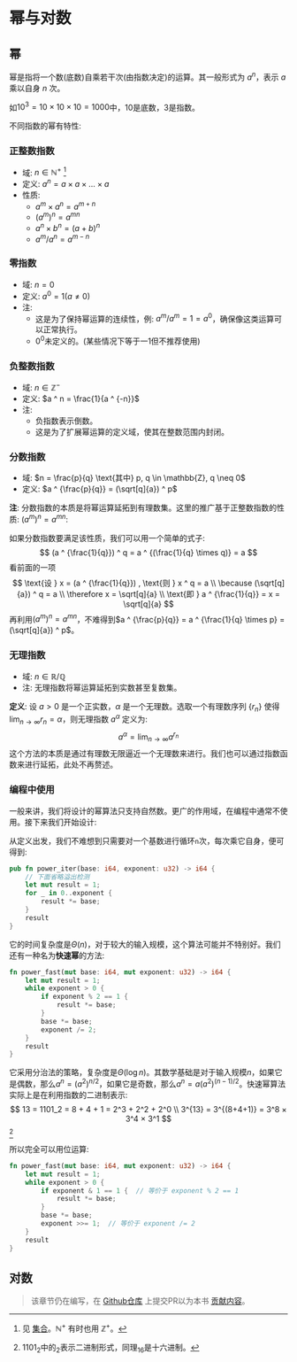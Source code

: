 # 幂与对数
## 幂
幂是指将一个数(底数)自乘若干次(由指数决定)的运算。其一般形式为 $a ^ n$，表示 $a$ 乘以自身 $n$ 次。

如$10 ^ 3 = 10 \times 10 \times 10 = 1000$中，$10$是底数，$3$是指数。

不同指数的幂有特性:
### 正整数指数
- 域: $n \in \mathbb{N}^+$  [^note1]
- 定义: $a ^ n = a \times a \times \dots \times a$
- 性质:
    - $a ^ m \times a ^ n = a ^ {m + n}$
    - $(a ^ m) ^ n = a ^ {mn}$
    - $a ^ n \times b ^ n = (a + b) ^ n$
    - $a ^ m / a ^ n = a ^ {m - n}$

### 零指数
- 域: $n = 0$
- 定义: $a ^ 0 = 1 (a \neq 0)$
- 注:
    - 这是为了保持幂运算的连续性，例: $a ^ m / a ^ m = 1 = a ^ 0$，确保像这类运算可以正常执行。
    - $0 ^ 0$未定义的。(某些情况下等于一$1$但不推荐使用)

### 负整数指数
- 域: $n \in \mathbb{Z}^-$
- 定义: $a ^ n = \frac{1}{a ^ {-n}}$
- 注:
    - 负指数表示倒数。
    - 这是为了扩展幂运算的定义域，使其在整数范围内封闭。

### 分数指数
- 域: $n = \frac{p}{q} \text{其中} p, q \in \mathbb{Z}, q \neq 0$
- 定义: $a ^ {\frac{p}{q}} = (\sqrt[q]{a}) ^ p$

**注**: 分数指数的本质是将幂运算延拓到有理数集。这里的推广基于正整数指数的性质: $(a ^ m) ^ n = a ^ {mn}$:

如果分数指数要满足该性质，我们可以用一个简单的式子:
$$
(a ^ {\frac{1}{q}}) ^ q = a ^ {(\frac{1}{q} \times q)} = a
$$
看前面的一项
$$
\text{设 } x = (a ^ {\frac{1}{q}}) , \text{则 } x ^ q = a \\
\because (\sqrt[q]{a}) ^ q = a \\
\therefore x = \sqrt[q]{a} \\
\text{即 } a ^ {\frac{1}{q}} = x = \sqrt[q]{a}
$$
再利用$(a ^ m) ^ n = a ^ {mn}$，不难得到$a ^ {\frac{p}{q}} = a ^ {\frac{1}{q} \times p} = (\sqrt[q]{a}) ^ p$。

### 无理指数
- 域: $n \in \mathbb{R/Q}$
- 注: 无理指数将幂运算延拓到实数甚至复数集。

**定义**:
设 $a > 0$ 是一个正实数，$\alpha$ 是一个无理数。选取一个有理数序列 $\{r_n\}$ 使得 $\lim_{n \to \infty} r_n = \alpha$，则无理指数 $a^\alpha$ 定义为:
$$
a^\alpha = \lim_{n \to \infty} a^{r_n}
$$
这个方法的本质是通过有理数无限逼近一个无理数来进行。我们也可以通过指数函数来进行延拓，此处不再赘述。

### 编程中使用
一般来讲，我们将设计的幂算法只支持自然数。更广的作用域，在编程中通常不使用。接下来我们开始设计:

从定义出发，我们不难想到只需要对一个基数进行循环`n`次，每次乘它自身，便可得到:
```rs
pub fn power_iter(base: i64, exponent: u32) -> i64 {
    // 下面省略溢出检测
    let mut result = 1;
    for _ in 0..exponent {
        result *= base;
    }
    result
}
```
它的时间复杂度是$\Theta(n)$，对于较大的输入规模，这个算法可能并不特别好。我们还有一种名为**快速幂**的方法:
```rs
fn power_fast(mut base: i64, mut exponent: u32) -> i64 {
    let mut result = 1;
    while exponent > 0 {
        if exponent % 2 == 1 {
            result *= base;
        }
        base *= base;
        exponent /= 2;
    }
    result
}
```
它采用分治法的策略，复杂度是$\Theta(\log n)$。其数学基础是对于输入规模$n$，如果它是偶数，那么$a ^ n = (a ^ 2)^{n/2}$，如果它是奇数，那么$a ^ n = a(a ^ 2)^{(n - 1)/2}$。快速幂算法实际上是在利用指数的二进制表示:
$$
13 = 1101_2 = 8 + 4 + 1 = 2^3 + 2^2 + 2^0 \\
3^{13} = 3^{(8+4+1)} = 3^8 × 3^4 × 3^1
$$
[^note2]

所以完全可以用位运算:
```rs
fn power_fast(mut base: i64, mut exponent: u32) -> i64 {
    let mut result = 1;
    while exponent > 0 {
        if exponent & 1 == 1 {  // 等价于 exponent % 2 == 1
            result *= base;
        }
        base *= base;
        exponent >>= 1;  // 等价于 exponent /= 2
    }
    result
}
```

## 对数
> 该章节仍在编写，在 [Github仓库](https://github.com/TickPoints/algorithm_learning) 上提交PR以为本书 [贡献内容](/pr_guide/pr_standard.md)。

[^note1]: 见 [集合](/appendices/discrete/set.md)。$\mathbb{N}^+$ 有时也用 $\mathbb{Z}^+$。

[^note2]: $1101_2$中的$_2$表示二进制形式，同理$_{16}$是十六进制。
